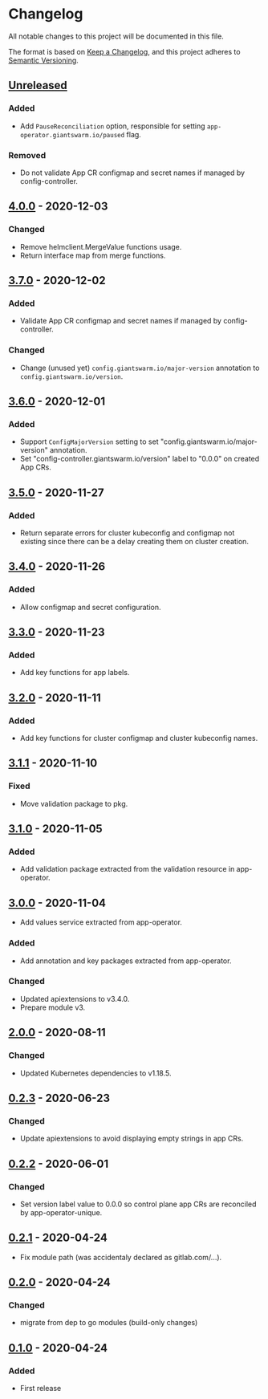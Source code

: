 # Changelog

All notable changes to this project will be documented in this file.

The format is based on [Keep a Changelog](https://keepachangelog.com/en/1.0.0/),
and this project adheres to [Semantic Versioning](https://semver.org/spec/v2.0.0.html).

## [Unreleased]

### Added

- Add `PauseReconciliation` option, responsible for setting `app-operator.giantswarm.io/paused` flag.

### Removed

- Do not validate App CR configmap and secret names if managed by config-controller.

## [4.0.0] - 2020-12-03

### Changed

- Remove helmclient.MergeValue functions usage.
- Return interface map from merge functions.

## [3.7.0] - 2020-12-02

### Added

- Validate App CR configmap and secret names if managed by config-controller.

### Changed

- Change (unused yet) `config.giantswarm.io/major-version` annotation to `config.giantswarm.io/version`.

## [3.6.0] - 2020-12-01

### Added

- Support `ConfigMajorVersion` setting to set
  "config.giantswarm.io/major-version" annotation.
- Set "config-controller.giantswarm.io/version" label to "0.0.0" on created App
  CRs.

## [3.5.0] - 2020-11-27

### Added

- Return separate errors for cluster kubeconfig and configmap not existing
since there can be a delay creating them on cluster creation.

## [3.4.0] - 2020-11-26

### Added

- Allow configmap and secret configuration.

## [3.3.0] - 2020-11-23

### Added

- Add key functions for app labels.

## [3.2.0] - 2020-11-11

### Added

- Add key functions for cluster configmap and cluster kubeconfig names.

## [3.1.1] - 2020-11-10

### Fixed

- Move validation package to pkg.

## [3.1.0] - 2020-11-05

### Added

- Add validation package extracted from the validation resource in app-operator.

## [3.0.0] - 2020-11-04

- Add values service extracted from app-operator.

### Added

- Add annotation and key packages extracted from app-operator.

### Changed

- Updated apiextensions to v3.4.0.
- Prepare module v3.

## [2.0.0] - 2020-08-11

### Changed

- Updated Kubernetes dependencies to v1.18.5.

## [0.2.3] - 2020-06-23

### Changed

- Update apiextensions to avoid displaying empty strings in app CRs.

## [0.2.2] - 2020-06-01

### Changed

- Set version label value to 0.0.0 so control plane app CRs are reconciled by
  app-operator-unique.

## [0.2.1] - 2020-04-24

- Fix module path (was accidentaly declared as gitlab.com/...).

## [0.2.0] - 2020-04-24

### Changed

- migrate from dep to go modules (build-only changes)

## [0.1.0] - 2020-04-24

### Added

- First release

[Unreleased]: https://github.com/giantswarm/app/compare/v4.0.0...HEAD
[4.0.0]: https://github.com/giantswarm/app/compare/v3.7.0...v4.0.0
[3.7.0]: https://github.com/giantswarm/app/compare/v3.5.0...v3.7.0
[3.6.0]: https://github.com/giantswarm/app/compare/v3.5.0...v3.6.0
[3.5.0]: https://github.com/giantswarm/app/compare/v3.4.0...v3.5.0
[3.4.0]: https://github.com/giantswarm/app/compare/v3.3.0...v3.4.0
[3.3.0]: https://github.com/giantswarm/app/compare/v3.2.0...v3.3.0
[3.2.0]: https://github.com/giantswarm/app/compare/v3.1.1...v3.2.0
[3.1.1]: https://github.com/giantswarm/app/compare/v3.1.0...v3.1.1
[3.1.0]: https://github.com/giantswarm/app/compare/v3.0.0...v3.1.0
[3.0.0]: https://github.com/giantswarm/app/compare/v2.0.0...v3.0.0
[2.0.0]: https://github.com/giantswarm/app/compare/v0.2.3...v2.0.0
[0.2.3]: https://github.com/giantswarm/app/compare/v0.2.2...v0.2.3
[0.2.2]: https://github.com/giantswarm/app/compare/v0.2.1...v0.2.2
[0.2.1]: https://github.com/giantswarm/app/compare/v0.2.0...v0.2.1
[0.2.0]: https://github.com/giantswarm/app/compare/v0.1.0...v0.2.0
[0.1.0]: https://github.com/giantswarm/app/releases/tag/v0.1.0
